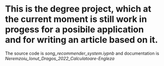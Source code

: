 # This is the degree project, which at the current moment is still work in progess for a posibile application and for writing an article based on it.



The source code is *song_recommender_system.iypnb* and documentation is *Neremzoiu_Ionut_Dragos_2022_Calculatoare-Engleza*
